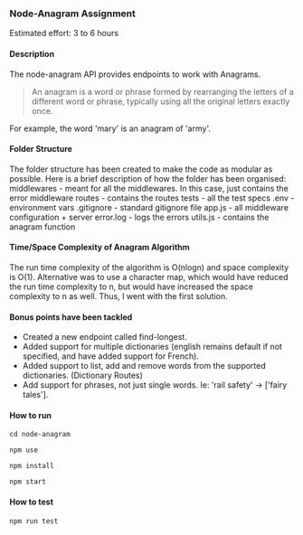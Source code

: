 ### Node-Anagram Assignment

Estimated effort: 3 to 6 hours

#### Description

The node-anagram API provides endpoints to work with Anagrams.

> An anagram is a word or phrase formed by rearranging the letters of a different word or phrase, typically using all the original letters exactly once.

For example, the word 'mary' is an anagram of 'army'.

#### Folder Structure

The folder structure has been created to make the code as modular as possible.
Here is a brief description of how the folder has been organised:
middlewares - meant for all the middlewares. In this case, just contains the error middleware
routes - contains the routes
tests - all the test specs
.env - environment vars
.gitignore - standard gitignore file
app.js - all middleware configuration + server
error.log - logs the errors
utils.js - contains the anagram function


#### Time/Space Complexity of Anagram Algorithm
The run time complexity of the algorithm is O(nlogn) and space complexity is O(1). Alternative was to use a character map,
which would have reduced the run time complexity to n, but would have increased the space complexity to n as well. Thus,
I went with the first solution.

#### Bonus points have been tackled

* Created a new endpoint called find-longest. 
* Added support for multiple dictionaries (english remains default if not specified, and have added support for French).
* Added support to list, add and remove words from the supported dictionaries. (Dictionary Routes)
* Add support for phrases, not just single words. Ie: 'rail safety' -> ['fairy tales'].

#### How to run

`cd node-anagram`

`npm use`

`npm install`

`npm start`

#### How to test
`npm run test`
